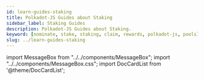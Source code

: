 ```yaml
---
id: learn-guides-staking
title: Polkadot-JS Guides about Staking
sidebar_label: Staking Guides
description: Polkadot-JS Guides about Staking.
keyword: [nominate, stake, staking, claim, rewards, polkadot-js, pools]
slug: ../learn-guides-staking
---
```


import MessageBox from "../../components/MessageBox"; import "../../components/MessageBox.css";
import DocCardList from '@theme/DocCardList';

<MessageBox message="Polkadot-JS is for developers and power users only. If you need help using the
[Polkadot-JS UI](../general/polkadotjs-ui.md), you can contact the
[Polkadot Support Team](https://support.polkadot.network/support/home). For more user-friendly tools
see the [wallets](./wallets-index), [apps](./apps-index) and [dashboard](./dashboards-index) pages." />

<DocCardList />
